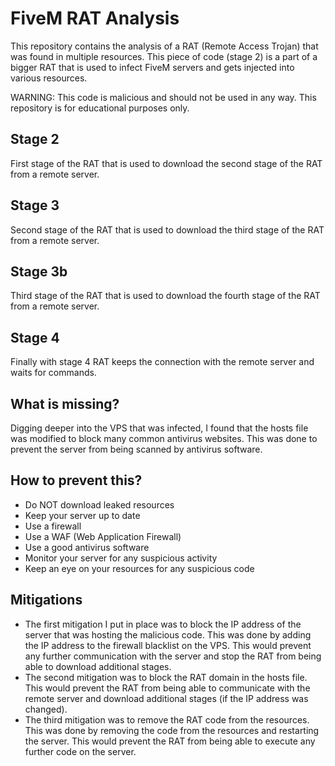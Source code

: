 # FiveM RAT Analysis

This repository contains the analysis of a RAT (Remote Access Trojan) that was found in multiple resources.
This piece of code (stage 2) is a part of a bigger RAT that is used to infect FiveM servers and gets injected into various resources.

WARNING: This code is malicious and should not be used in any way. This repository is for educational purposes only.

## Stage 2

First stage of the RAT that is used to download the second stage of the RAT from a remote server.

## Stage 3

Second stage of the RAT that is used to download the third stage of the RAT from a remote server.

## Stage 3b

Third stage of the RAT that is used to download the fourth stage of the RAT from a remote server.

## Stage 4

Finally with stage 4 RAT keeps the connection with the remote server and waits for commands.

## What is missing?

Digging deeper into the VPS that was infected, I found that the hosts file was modified to block many common antivirus websites. This was done to prevent the server from being scanned by antivirus software.

## How to prevent this?

-   Do NOT download leaked resources
-   Keep your server up to date
-   Use a firewall
-   Use a WAF (Web Application Firewall)
-   Use a good antivirus software
-   Monitor your server for any suspicious activity
-   Keep an eye on your resources for any suspicious code

## Mitigations

-   The first mitigation I put in place was to block the IP address of the server that was hosting the malicious code. This was done by adding the IP address to the firewall blacklist on the VPS. This would prevent any further communication with the server and stop the RAT from being able to download additional stages.
-   The second mitigation was to block the RAT domain in the hosts file. This would prevent the RAT from being able to communicate with the remote server and download additional stages (if the IP address was changed).
-   The third mitigation was to remove the RAT code from the resources. This was done by removing the code from the resources and restarting the server. This would prevent the RAT from being able to execute any further code on the server.

